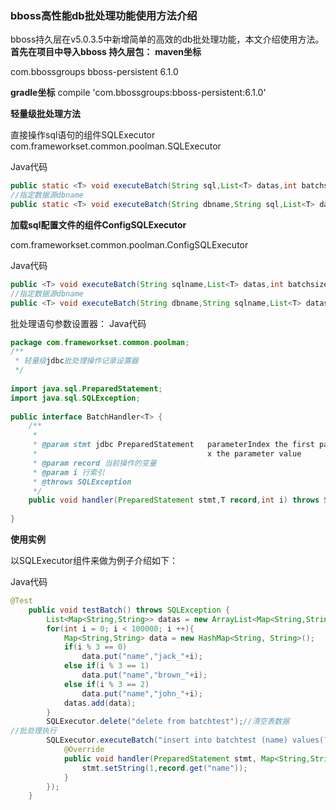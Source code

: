 ### bboss高性能db批处理功能使用方法介绍

bboss持久层在v5.0.3.5中新增简单的高效的db批处理功能，本文介绍使用方法。
**首先在项目中导入bboss 持久层包：**
**maven坐标**

<dependency>
    <groupId>com.bbossgroups</groupId>
    <artifactId>bboss-persistent</artifactId>
    <version>6.1.0</version>
</dependency>

**gradle坐标**
compile 'com.bbossgroups:bboss-persistent:6.1.0'

**轻量级批处理方法**

直接操作sql语句的组件SQLExecutor
com.frameworkset.common.poolman.SQLExecutor

Java代码

```java
public static <T> void executeBatch(String sql,List<T> datas,int batchsize, BatchHandler<T> batchHandler) throws SQLException   
//指定数据源dbname  
public static <T> void executeBatch(String dbname,String sql,List<T> datas,int batchsize, BatchHandler<T> batchHandler) throws SQLException  
```

**加载sql配置文件的组件ConfigSQLExecutor**

com.frameworkset.common.poolman.ConfigSQLExecutor

Java代码

```java
public <T> void executeBatch(String sqlname,List<T> datas,int batchsize, BatchHandler<T> batchHandler) throws SQLException  
//指定数据源dbname  
public <T> void executeBatch(String dbname,String sqlname,List<T> datas,int batchsize, BatchHandler<T> batchHandler) throws SQLException  

```

批处理语句参数设置器：
Java代码

```java
package com.frameworkset.common.poolman;  
/** 
 * 轻量级jdbc批处理操作记录设置器 
 */  
  
import java.sql.PreparedStatement;  
import java.sql.SQLException;  
  
public interface BatchHandler<T> {  
    /** 
     * 
     * @param stmt jdbc PreparedStatement   parameterIndex the first parameter is 1, the second is 2, ... 
     *                                      x the parameter value 
     * @param record 当前操作的变量 
     * @param i 行索引 
     * @throws SQLException 
     */  
    public void handler(PreparedStatement stmt,T record,int i) throws SQLException;  
  
}  

```

**使用实例**

以SQLExecutor组件来做为例子介绍如下：

Java代码

```java
@Test  
    public void testBatch() throws SQLException {  
        List<Map<String,String>> datas = new ArrayList<Map<String,String>>();//构造数据  
        for(int i = 0; i < 100000; i ++){  
            Map<String,String> data = new HashMap<String, String>();  
            if(i % 3 == 0)  
                data.put("name","jack_"+i);  
            else if(i % 3 == 1)  
                data.put("name","brown_"+i);  
            else if(i % 3 == 2)  
                data.put("name","john_"+i);  
            datas.add(data);  
        }  
        SQLExecutor.delete("delete from batchtest");//清空表数据  
//批处理执行  
        SQLExecutor.executeBatch("insert into batchtest (name) values(?)", datas, 10,new BatchHandler<Map<String,String>>() {  
            @Override  
            public void handler(PreparedStatement stmt, Map<String,String> record, int i) throws SQLException {  
                stmt.setString(1,record.get("name"));  
            }  
        });  
    }  
```

